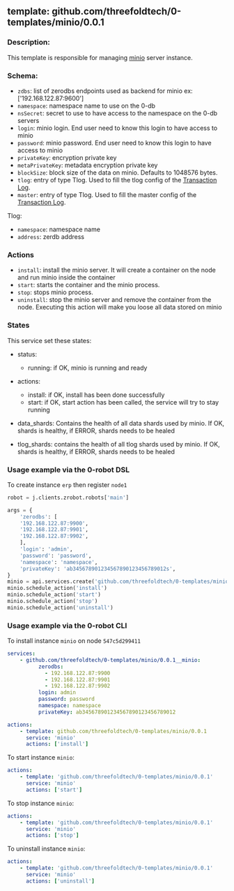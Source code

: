 ## template: github.com/threefoldtech/0-templates/minio/0.0.1

### Description:
This template is responsible for managing [minio](https://minio.io/) server instance.

### Schema:

- `zdbs`: list of zerodbs endpoints used as backend for minio ex: ['192.168.122.87:9600']
- `namespace`: namespace name to use on the 0-db
- `nsSecret`: secret to use to have access to the namespace on the 0-db servers
- `login`: minio login. End user need to know this login to have access to minio
- `password`: minio password. End user need to know this login to have access to minio
- `privateKey`: encryption private key
- `metaPrivateKey`: metadata encryption private key
- `blockSize`:  block size of the data on minio. Defaults to 1048576 bytes.
- `tlog`: entry of type Tlog. Used to fill the tlog config of the [Transaction Log](https://github.com/threefoldtech/minio/tree/zerostor/cmd/gateway/zerostor#transaction-log).
- `master`: entry of type Tlog. Used to fill the master config of the [Transaction Log](https://github.com/threefoldtech/minio/tree/zerostor/cmd/gateway/zerostor#transaction-log).


Tlog:
- `namespace`: namespace name
- `address`: zerdb address

### Actions
- `install`: install the minio server. It will create a container on the node and run minio inside the container
- `start`: starts the container and the minio process. 
- `stop`: stops minio process.
- `uninstall`: stop the minio server and remove the container from the node. Executing this action will make you loose all data stored on minio

### States
This service set these states:
- status:
    - running: if OK, minio is running and ready
- actions:
    - install: if OK, install has been done successfully
    - start: if OK, start action has been called, the service will try to stay running

- data_shards: Contains the health of all data shards used by minio. If OK, shards is healthy, if ERROR, shards needs to be healed
- tlog_shards: contains the health of all tlog shards used by minio. If OK, shards is healthy, if ERROR, shards needs to be healed


### Usage example via the 0-robot DSL

To create instance `erp` then register `node1`

```python
robot = j.clients.zrobot.robots['main']

args = {
    'zerodbs': [
    '192.168.122.87:9900',
    '192.168.122.87:9901',
    '192.168.122.87:9902',
    ],
    'login': 'admin',
    'password': 'password',
    'namespace': 'namespace',
    'privateKey': 'ab345678901234567890123456789012s',
}
minio = api.services.create('github.com/threefoldtech/0-templates/minio/0.0.1', 'minio', args)
minio.schedule_action('install')
minio.schedule_action('start')
minio.schedule_action('stop')
minio.schedule_action('uninstall')

```

### Usage example via the 0-robot CLI

To install instance `minio` on node `547c5d299411`

```yaml
services:
    - github.com/threefoldtech/0-templates/minio/0.0.1__minio:
          zerodbs:
            - 192.168.122.87:9900
            - 192.168.122.87:9901
            - 192.168.122.87:9902
          login: admin
          password: password
          namespace: namespace
          privateKey: ab345678901234567890123456789012

actions:
    - template: github.com/threefoldtech/0-templates/minio/0.0.1
      service: 'minio'
      actions: ['install']
```

To start instance `minio`:

```yaml
actions:
    - template: 'github.com/threefoldtech/0-templates/minio/0.0.1'
      service: 'minio'
      actions: ['start']
```

To stop instance `minio`:

```yaml
actions:
    - template: 'github.com/threefoldtech/0-templates/minio/0.0.1'
      service: 'minio'
      actions: ['stop']
```

To uninstall instance `minio`:

```yaml
actions:
    - template: 'github.com/threefoldtech/0-templates/minio/0.0.1'
      service: 'minio'
      actions: ['uninstall']
```